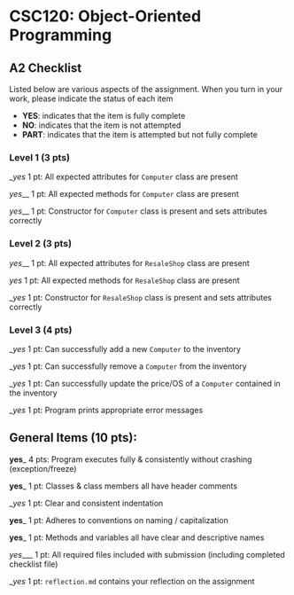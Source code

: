 # CSC120: Object-Oriented Programming
## A2 Checklist

Listed below are various aspects of the assignment.  When you turn in your work, please indicate the status of each item

- **YES**: indicates that the item is fully complete
- **NO**: indicates that the item is not attempted
- **PART**: indicates that the item is attempted but not fully complete

### Level 1 (3 pts)

__yes_ 1 pt: All expected attributes for `Computer` class are present

_yes___ 1 pt: All expected methods for `Computer` class are present

_yes___ 1 pt: Constructor for `Computer` class is present and sets attributes correctly

### Level 2 (3 pts)

_yes___ 1 pt: All expected attributes for `ResaleShop` class are present

_yes_ 1 pt: All expected methods for `ResaleShop` class are present

__yes_ 1 pt: Constructor for `ResaleShop` class is present and sets attributes correctly

### Level 3 (4 pts)

__yes_ 1 pt: Can successfully add a new `Computer` to the inventory

__yes_ 1 pt: Can successfully remove a `Computer` from the inventory

__yes_ 1 pt: Can successfully update the price/OS of a `Computer` contained in the inventory

__yes_ 1 pt: Program prints appropriate error messages

## General Items (10 pts):

__yes___ 4 pts: Program executes fully & consistently without crashing (exception/freeze)

__yes___ 1 pt: Classes & class members all have header comments

__yes_ 1 pt: Clear and consistent indentation

__yes___ 1 pt: Adheres to conventions on naming / capitalization

__yes___ 1 pt: Methods and variables all have clear and descriptive names

_yes____ 1 pt: All required files included with submission (including completed checklist file)

__yes_ 1 pt: `reflection.md` contains your reflection on the assignment
